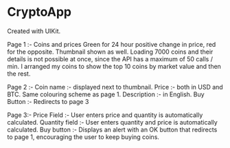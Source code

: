 # CryptoApp

Created with UIKit.


Page 1 :- Coins and prices 
        Green for 24 hour positive change in price, red for the opposite. Thumbnail shown as well. 
        Loading 7000 coins and their details is not possible at once, since the API has a maximum of 50 calls / min.
        I arranged my coins to show the top 10 coins by market value and then the rest. 
        

Page 2 :- 
        Coin name :- displayed next to thumbnail. 
        Price :- both in USD and BTC. Same colouring scheme as page 1.
        Description :- in English.
        Buy Button :- Redirects to page 3
        
        
Page 3:- 
        Price Field :- User enters price and quantity is automatically calculated. 
        Quantity field :- User enters quantity and price is automatically calculated. 
        Buy button :- Displays an alert with an OK button that redirects to page 1, encouraging the user to keep buying coins.
        
        
